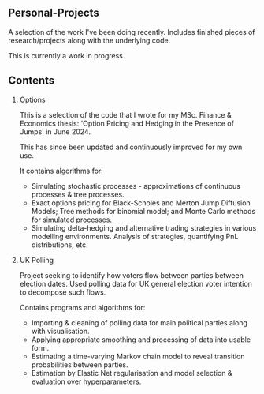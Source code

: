 ## Personal-Projects

A selection of the work I've been doing recently. Includes finished pieces of research/projects along with the underlying code.

This is currently a work in progress.

## Contents

1. Options

    This is a selection of the code that I wrote for my MSc. Finance & Economics thesis: 'Option Pricing and Hedging in the Presence of Jumps' in June 2024.

    This has since been updated and continuously improved for my own use.

    It contains algorithms for:
    - Simulating stochastic processes - approximations of continuous processes & tree processes.
    - Exact options pricing for Black-Scholes and Merton Jump Diffusion Models; Tree methods for binomial model; and Monte Carlo methods for simulated processes.
    - Simulating delta-hedging and alternative trading strategies in various modelling environments. Analysis of strategies, quantifying PnL distributions, etc.
    
2. UK Polling

    Project seeking to identify how voters flow between parties between election dates. Used polling data for UK general election voter intention to decompose such flows.

    Contains programs and algorithms for:
    - Importing & cleaning of polling data for main political parties along with visualisation.
    - Applying appropriate smoothing and processing of data into usable form.
    - Estimating a time-varying Markov chain model to reveal transition probabilities between parties.
    - Estimation by Elastic Net regularisation and model selection & evaluation over hyperparameters.